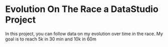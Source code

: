 # Evolution On The Race a DataStudio Project
In this project, you can follow data on my evolution over time in the race. My goal is to reach 5k in 30 min and 10k in 60m
